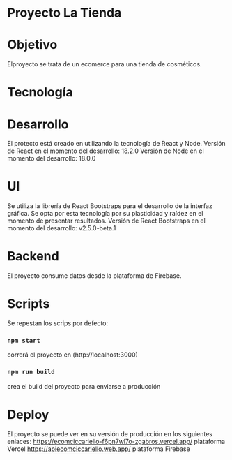 # Proyecto La Tienda

# Objetivo

Elproyecto se trata de un ecomerce para una tienda de cosméticos.

# Tecnología

# Desarrollo

El protecto está creado en utilizando la tecnología de React y Node.
Versión de React en el momento del desarrollo: 18.2.0
Versión de Node en el momento del desarrollo: 18.0.0

# UI

Se utiliza la librería de React Bootstraps para el desarrollo de la interfaz gráfica. Se opta por esta tecnología por su plasticidad y raídez en el momento de presentar resultados.
Versión de React Bootstraps en el momento del desarrollo: v2.5.0-beta.1

# Backend

El proyecto consume datos desde la plataforma de Firebase.

# Scripts

Se repestan los scrips por defecto:

### `npm start`

correrá el proyecto en (http://localhost:3000)

### `npm run build`

crea el build del proyecto para enviarse a producción

# Deploy

El proyecto se puede ver en su versión de producción en los siguientes enlaces:
https://ecomciccariello-f6pn7wl7o-zgabros.vercel.app/ plataforma Vercel
https://apiecomciccariello.web.app/ plataforma Firebase
